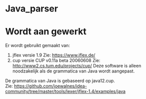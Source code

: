 # Java_parser

# Wordt aan gewerkt

Er wordt gebruikt gemaakt van:
1. jflex   versie 1.9                          Zie: https://www.jflex.de/
2. cup     versie CUP v0.11a beta 20060608     Zie: http://www2.cs.tum.edu/projects/cup/
Deze software is  alleen noodzakelijk als de 
grammatica van Java wordt aangepast.

De grammatica van Java is gebaseerd op java12.cup.                                  
Zie: https://github.com/joewalnes/idea-community/tree/master/tools/lexer/jflex-1.4/examples/java

